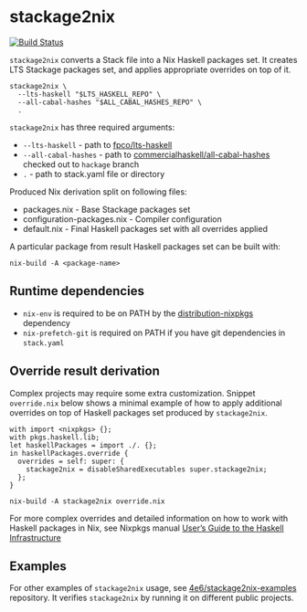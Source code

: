 # stackage2nix

[![Build Status](https://travis-ci.org/4e6/stackage2nix.svg?branch=master)](https://travis-ci.org/4e6/stackage2nix)

`stackage2nix` converts a Stack file into a Nix Haskell packages set.
It creates LTS Stackage packages set, and applies appropriate overrides on top of it.

```
stackage2nix \
  --lts-haskell "$LTS_HASKELL_REPO" \
  --all-cabal-hashes "$ALL_CABAL_HASHES_REPO" \
  .
```

`stackage2nix` has three required arguments:
- `--lts-haskell` - path to [fpco/lts-haskell](https://github.com/fpco/lts-haskell)
- `--all-cabal-hashes` - path to [commercialhaskell/all-cabal-hashes](https://github.com/commercialhaskell/all-cabal-hashes) checked out to `hackage` branch
- `.` - path to stack.yaml file or directory

Produced Nix derivation split on following files:
- packages.nix - Base Stackage packages set
- configuration-packages.nix - Compiler configuration
- default.nix - Final Haskell packages set with all overrides applied

A particular package from result Haskell packages set can be built with:

```
nix-build -A <package-name>
```

## Runtime dependencies

- `nix-env` is required to be on PATH by the
  [distribution-nixpkgs](https://hackage.haskell.org/package/distribution-nixpkgs)
  dependency
- `nix-prefetch-git` is required on PATH if you have git dependencies in
  `stack.yaml`

## Override result derivation

Complex projects may require some extra customization.
Snippet `override.nix` below shows a minimal example of how to apply additional
overrides on top of Haskell packages set produced by `stackage2nix`.

```
with import <nixpkgs> {};
with pkgs.haskell.lib;
let haskellPackages = import ./. {};
in haskellPackages.override {
  overrides = self: super: {
    stackage2nix = disableSharedExecutables super.stackage2nix;
  };
}
```

```
nix-build -A stackage2nix override.nix
```

For more complex overrides and detailed information on how to work with Haskell packages in Nix, see Nixpkgs manual [User’s Guide to the Haskell Infrastructure](http://nixos.org/nixpkgs/manual/#users-guide-to-the-haskell-infrastructure)


## Examples

For other examples of `stackage2nix` usage, see [4e6/stackage2nix-examples](https://github.com/4e6/stackage2nix-examples) repository.
It verifies `stackage2nix` by running it on different public projects.

